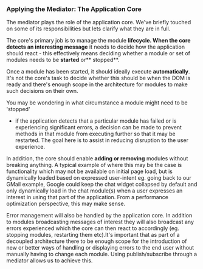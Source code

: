 ### **Applying the Mediator: The Application Core**


The mediator plays the role of the application core. We've briefly touched on
some of its responsibilities but lets clarify what they are in full. 



The core's primary job is to manage the module **lifecycle. **When the core
detects an** interesting message** it needs to decide how the application
should react - this effectively means deciding whether a module or set of
modules needs to be **started** or** stopped**. 

Once a module has been started, it should ideally execute **automatically**.
It's not the core's task to decide whether this should be when the DOM is ready
and there's enough scope in the architecture for modules to make such decisions
on their own. 

You may be wondering in what circumstance a module might need to be 'stopped'
- if the application detects that a particular module has failed or is
experiencing significant errors, a decision can be made to prevent methods in
that module from executing further  so that it may be restarted. The goal here
is to assist in reducing disruption to the user experience.

In addition, the core should enable **adding or removing** modules without
breaking anything. A typical example of where this may be the case is
functionality which may not be available on initial page load, but is
dynamically loaded based on expressed user-intent eg. going back to our GMail
example, Google could keep the chat widget collapsed by default and only
dynamically load in the chat module(s) when a user expresses an interest in
using that part of the application. From a performance optimization perspective,
this may make sense.

Error management will also be handled by the application core. In addition to
modules broadcasting messages of interest they will also broadcast any errors
experienced which the core can then react to accordingly (eg. stopping modules,
restarting them etc).It's important that as part of a decoupled architecture
there to be enough scope for the introduction of new or better ways of handling
or displaying errors to the end user without manually having to change each
module. Using publish/subscribe through a mediator allows us to achieve this.